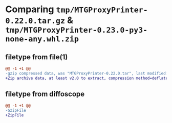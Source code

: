 # Comparing `tmp/MTGProxyPrinter-0.22.0.tar.gz` & `tmp/MTGProxyPrinter-0.23.0-py3-none-any.whl.zip`

## filetype from file(1)

```diff
@@ -1 +1 @@
-gzip compressed data, was "MTGProxyPrinter-0.22.0.tar", last modified: Tue Apr 18 18:23:42 2023, max compression
+Zip archive data, at least v2.0 to extract, compression method=deflate
```

## filetype from diffoscope

```diff
@@ -1 +1 @@
-GzipFile
+ZipFile
```

